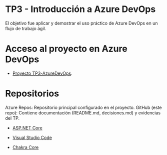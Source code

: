 # TP3 - Introducción a Azure DevOps
El objetivo fue aplicar y demostrar el uso práctico de Azure DevOps en un flujo de trabajo ágil.

# Acceso al proyecto en Azure DevOps
- [Proyecto TP3-AzureDevOps](https://dev.azure.com/marclopeztapia/Tp03-IngSoft).

# Repositorios
Azure Repos: Repositorio principal configurado en el proyecto.
GitHub (este repo): Contiene documentación (README.md, decisiones.md) y evidencias del TP.


- [ASP.NET Core](https://github.com/aspnet/Home)
- [Visual Studio Code](https://github.com/Microsoft/vscode)

- [Chakra Core](https://github.com/Microsoft/ChakraCore)
